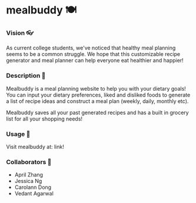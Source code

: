 # mealbuddy 🍽


### Vision 👓

As current college students, we've noticed that healthy meal planning seems to be a common struggle. We hope that this customizable recipe generator and meal planner can help everyone eat healthier and happier!

### Description 🥬

Mealbuddy is a meal planning website to help you with your dietary goals! You can input your dietary preferences, liked and disliked foods to generate a list of recipe ideas and construct a meal plan (weekly, daily, monthly etc).

Mealbuddy saves all your past generated recipes and has a built in grocery list for all your shopping needs!


### Usage 🔖

Visit mealbuddy at: link!

### Collaborators 🏡

- April Zhang
- Jessica Ng
- Carolann Dong
- Vedant Agarwal

